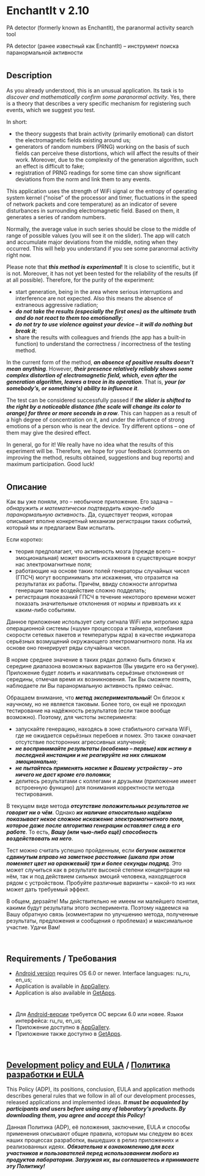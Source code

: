 # EnchantIt v 2.10


PA detector (formerly known as EnchantIt), the paranormal activity search tool

PA detector (ранее известный как EnchantIt) – инструмент поиска паранормальной активности

#

## Description

As you already understood, this is an unusual application. Its task is to _discover and mathematically confirm
some paranormal activity_. Yes, there is a theory that describes a very specific mechanism for registering such
events, which we suggest you test.

In short:
- the theory suggests that brain activity (primarily emotional) can distort the electromagnetic fields existing around us;
- generators of random numbers (PRNG) working on the basis of such fields can perceive these distortions, which will affect the results of their work. Moreover, due to the complexity of the generation algorithm, such an effect is difficult to fake;
- registration of PRNG readings for some time can show significant deviations from the norm and link them to any events.

This application uses the strength of WiFi signal or the entropy of operating system kernel (“noise” of the processor and timer, fluctuations in the speed of network packets and core temperature) as an indicator of severe disturbances in surrounding electromagnetic field. Based on them, it generates a series of random numbers.

Normally, the average value in such series should be close to the middle of range of possible values (you will see it on the slider). The app will catch and accumulate major deviations from the middle, noting when they occurred. This will help you understand if you see some paranormal activity right now.

Please note that ***this method is experimental***! It is close to scientific, but it is not. Moreover, it has not yet been tested for the reliability of the results (if at all possible). Therefore, for the purity of the experiment:
- start generation, being in the area where serious interruptions and interference are not expected. Also this means the absence of extraneous aggressive radiation;
- ***do not take the results (especially the first ones) as the ultimate truth and do not react to them too emotionally***;
- ***do not try to use violence against your device – it will do nothing but break it***;
- share the results with colleagues and friends (the app has a built-in function) to understand the correctness / incorrectness of the testing method.

In the current form of the method, ***an absence of positive results doesn’t mean anything***. However, ***their presence relatively
reliably shows some complex distortion of electromagnetic field, which, even after the generation algorithm,
leaves a trace in its operation***. That is, ***your (or somebody’s, or something’s) ability to influence it***.

The test can be considered successfully passed if ***the slider is shifted to the right by a noticeable distance
(the scale will change its color to orange) for three or more seconds in a row***. This can happen as a result of a high degree
of concentration on it, and under the influence of strong emotions of a person who is near the device. Try different options –
one of them may give the desired effect.

In general, go for it! We really have no idea what the results of this experiment will be. Therefore, we hope for your feedback
(comments on improving the method, results obtained, suggestions and bug reports) and maximum participation. Good luck!

#

## Описание

Как вы уже поняли, это – необычное приложение. Его задача – _обнаружить и математически подтвердить какую-либо паранормальную активность_.
Да, существует теория, которая описывает вполне конкретный механизм регистрации таких событий, который мы и предлагаем Вам испытать.

Если коротко:
- теория предполагает, что активность мозга (прежде всего – эмоциональная) может вносить искажения в существующие вокруг нас электромагнитные поля;
- работающие на основе таких полей генераторы случайных чисел (ГПСЧ) могут воспринимать эти искажения, что отразится на результатах их работы. Причём, ввиду сложности алгоритма генерации такое воздействие сложно подделать;
- регистрация показаний ГПСЧ в течение некоторого времени может показать значительные отклонения от нормы и привязать их к каким-либо событиям.

Данное приложение использует силу сигнала WiFi или энтропию ядра операционной системы («шум» процессора и таймера, колебания скорости сетевых пакетов и температуры ядра) в качестве индикатора серьёзных возмущений окружающего электромагнитного поля. На их основе оно генерирует ряды случайных чисел.

В норме среднее значение в таких рядах должно быть близко к середине диапазона возможных вариантов (Вы увидите его на бегунке). Приложение будет ловить и накапливать серьёзные отклонения от середины, отмечая время их возникновения. Так Вы сможете понять, наблюдаете ли Вы паранормальную активность прямо сейчас.

Обращаем внимание, что ***метод экспериментальный***! Он близок к научному, но не является таковым. Более того, он ещё не проходил тестирование на надёжность результатов (если такое вообще возможно). Поэтому, для чистоты эксперимента:
- запускайте генерацию, находясь в зоне стабильного сигнала WiFi, где не ожидается серьёзных перебоев и помех. Это также означает отсутствие посторонних агрессивных излучений;
- ***не воспринимайте результаты (особенно – первые) как истину в последней инстанции и не реагируйте на них слишком эмоционально***;
- ***не пытайтесь применять насилие к Вашему устройству – это ничего не даст кроме его поломки***;
- делитесь результатами с коллегами и друзьями (приложение имеет встроенную функцию) для понимания корректности метода тестирования.

В текущем виде метода ***отсутствие положительных результатов не говорит ни о чём***. Однако ***их наличие относительно надёжно показывает
некое сложное искажение электромагнитного поля, которое даже после алгоритма генерации оставляет след в его работе***.
То есть, ***Вашу (или чью-либо ещё) способность воздействовать на него***.

Тест можно считать успешно пройденным, если ***бегунок окажется сдвинутым вправо на заметное расстояние (шкала при этом поменяет
цвет на оранжевый) три и более секунды подряд***. Это может случиться как в результате высокой степени концентрации на нём,
так и под действием сильных эмоций человека, находящегося рядом с устройством. Пробуйте различные варианты – какой-то
из них может дать требуемый эффект.

В общем, дерзайте! Мы действительно не имеем ни малейшего понятия, какими будут результаты этого эксперимента. Поэтому
надеемся на Вашу обратную связь (комментарии по улучшению метода, полученные результаты, предложения и сообщения о проблемах)
и максимальное участие. Удачи Вам!


&nbsp;



## Requirements / Требования

- [Android version](https://play.google.com/store/apps/details?id=com.RD_AAOW.EnchantIt) requires OS 6.0 or newer. Interface languages: ru_ru, en_us;
- Application is available in [AppGallery](https://appgallery.cloud.huawei.com/ag/n/app/C104441189?channelId=GitHub&id=981952b9902a490ebfb1b8c5d11f8eef&s=A8B622B12555EE34769CFFF6303E49EF4841788E101068082F7EAF51DE3D7C24&detailType=0&v=&callType=AGDLINK&installType=0000).
- Application is also available in [GetApps](https://global.app.mi.com/details?id=enchantit.xiaomi).

#

- Для [Android-версии](https://play.google.com/store/apps/details?id=com.RD_AAOW.EnchantIt) требуется ОС версии 6.0 или новее. Языки интерфейса: ru_ru, en_us;
- Приложение доступно в [AppGallery](https://appgallery.cloud.huawei.com/ag/n/app/C104441189?channelId=GitHub&id=981952b9902a490ebfb1b8c5d11f8eef&s=A8B622B12555EE34769CFFF6303E49EF4841788E101068082F7EAF51DE3D7C24&detailType=0&v=&callType=AGDLINK&installType=0000).
- Приложение также доступно в [GetApps](https://global.app.mi.com/details?id=enchantit.xiaomi).

&nbsp;



## [Development policy and EULA](https://adslbarxatov.github.io/ADP) / [Политика разработки и EULA](https://adslbarxatov.github.io/ADP/ru)

This Policy (ADP), its positions, conclusion, EULA and application methods
describes general rules that we follow in all of our development processes, released applications and implemented ideas.
***It must be acquainted by participants and users before using any of laboratory’s products.
By downloading them, you agree and accept this Policy!***

Данная Политика (ADP), её положения, заключение, EULA и способы применения
описывают общие правила, которым мы следуем во всех наших процессах разработки, вышедших в релиз приложениях
и реализованных идеях.
***Обязательна к ознакомлению для всех участников и пользователей перед использованием любого из продуктов лаборатории.
Загружая их, вы соглашаетесь и принимаете эту Политику!***
